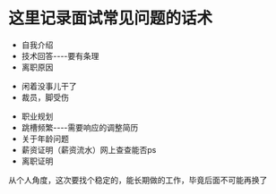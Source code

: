 # 这里记录面试常见问题的话术
* 自我介绍
* 技术回答----要有条理
* 离职原因
- 闲着没事儿干了
- 裁员，脚受伤
* 职业规划
* 跳槽频繁----需要响应的调整简历
* 关于年龄问题
* 薪资证明（薪资流水）网上查查能否ps
* 离职证明

从个人角度，这次要找个稳定的，能长期做的工作，毕竟后面不可能再换了